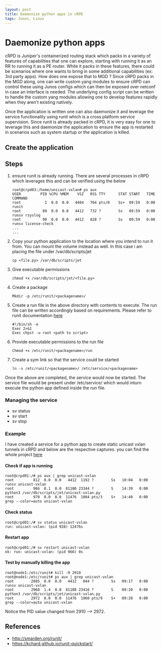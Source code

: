 ```yaml
---
layout: post
title: Daemonize python apps in cRPD
tags: Junos, Linux
---
```


# Daemonize python apps 
cRPD is Juniper's containerized routing stack which packs in a variety of features of capabilities that one can explore, starting with running it as an RR to running it as a PE router. While it packs in these features, there could be scenarios where one wants to bring in some additional capabilities (ex: 3rd party apps). How does one expose that to MGD ? Since cRPD packs in the MGD along, one can write custom yang modules to ensure cRPD can control these using Junos configs which can then be exposed over netconf in case an interface is needed. The underlying config script can be written to handle the custom yang modules allowing one to develop features rapidly when they aren't existing natively. 

Once the application is written one can also daemonize it and leverage the service functionality using runit which is a cross platform service supervision. Since runit is already packed in cRPD, it is very easy for one to leverage this and daemonize the application to ensure the app is restarted in scenarios such as system startup or the application is killed.

## Create the application

## Steps
1. ensure runit is already running. There are several processes in cRPD which leverages this and can be verified using the below 
    ```
    root@crpd03:/home/unicast-vxlan# ps aux
    USER         PID %CPU %MEM    VSZ   RSS TTY      STAT START   TIME COMMAND
    root           1  0.0  0.0   4404   764 pts/0    Ss+  09:59   0:00 runit
    root          89  0.0  0.0   4412   732 ?        Ss   09:59   0:00 runsv rsyslog
    root          90  0.0  0.0   4412   828 ?        Ss   09:59   0:00 runsv license-check
    ...
    ...
    ```
2. Copy your python application to the location where you intend to run it from. You can mount the volume instead as well. In this case i am placing the file under /var/db/scripts/jet
    ```
    cp <file.py> /var/db/scripts/jet
    ```
3. Give executable permissions 
    ```
    chmod +x /var/db/scripts/jet/<file.py>
    ```
4. Create a package 
    ```
    Mkdir -p /etc/runit/<packagename>/
    ```
5. Create a run file in the above directory with contents to execute. The run file can be written accordingly based on requirements. Please refer to runit documentation [here](http://smarden.org/runit/index.html)
    ```
    #!/bin/sh -e
    Exec 2>&1
    Exec chpst -u root <path to script>
    ```
6. Provide executable permissions to the run file 
    ```
    Chmod +x /etc/runit/<packagename>/run
    ```
7. Create a sym link so that the service could be started 
    ```
    ln -s /etc/runit/<packagename>/ /etc/service/<packagename>
    ```

Once the above are completed, the service would now be started. The service file would be present under /etc/service/<packagename> which would inturn execute the python app defined inside the run file. 

### Managing the service 

- sv status <packagename>
- sv start <packagename>
- sv stop <packagename>

### Example 
I have created a service for a python app to create static unicast vxlan tunnels in cRPD and below are the respective captures. you can find the whole project [here](https://github.com/ARD92/yang/tree/master/yang/unicast-vxlan)

#### Check if app is running  
```
root@crpd01:/# ps aux | grep unicast-vxlan
root         812  0.0  0.0   4412  1192 ?        Ss   10:04   0:00 runsv unicast-vxlan
root         966  0.1  0.0  81100 23344 ?        S    14:39   0:00 python3 /var/db/scripts/jet/unicast-vxlan.py
root         970  0.0  0.0  11476  1004 pts/3    S+   14:40   0:00 grep --color=auto unicast-vxlan
```

#### Check status 
```
root@crpd01:/# sv status unicast-vxlan
run: unicast-vxlan: (pid 928) 12476s
```
#### Restart app 
```
root@crpd01:/# sv restart unicast-vxlan
ok: run: unicast-vxlan: (pid 966) 0s
```

#### Test by manually killing the app 
```
root@node1:/etc/runit# kill -9 2910
root@node1:/etc/runit# ps aux | grep unicast-vxlan
root        2885  0.0  0.0   4412   844 ?        Ss   09:17   0:00 runsv unicast-vxlan
root        2968  1.4  0.0  81108 23416 ?        S    09:20   0:00 python3 /var/db/scripts/jet/unicast-vxlan.py
root        2972  0.0  0.0  11476  1060 pts/9    S+   09:20   0:00 grep --color=auto unicast-vxlan
```
Notice the PID value changed from 2910 --> 2972. 

## References 
- http://smarden.org/runit/
- https://kchard.github.io/runit-quickstart/
